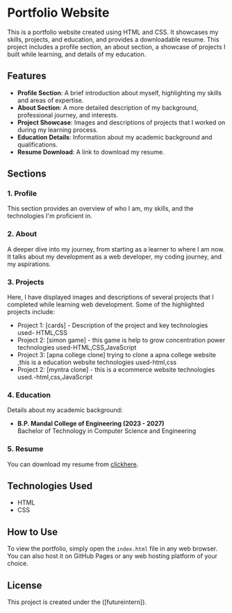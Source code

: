 # Portfolio Website

This is a portfolio website created using HTML and CSS. It showcases my skills, projects, and education, and provides a downloadable resume. This project includes a profile section, an about section, a showcase of projects I built while learning, and details of my education.

## Features

- **Profile Section**: A brief introduction about myself, highlighting my skills and areas of expertise.
- **About Section**: A more detailed description of my background, professional journey, and interests.
- **Project Showcase**: Images and descriptions of projects that I worked on during my learning process.
- **Education Details**: Information about my academic background and qualifications.
- **Resume Download**: A link to download my resume.

## Sections

### 1. Profile
This section provides an overview of who I am, my skills, and the technologies I'm proficient in.

### 2. About
A deeper dive into my journey, from starting as a learner to where I am now. It talks about my development as a web developer, my coding journey, and my aspirations.

### 3. Projects
Here, I have displayed images and descriptions of several projects that I completed while learning web development. Some of the highlighted projects include:

- Project 1: [cards] - Description of the project and key technologies used- HTML,CSS
- Project 2: [simon game] - this game is help to grow concentration power technologies used-HTML,CSS,JavaScript 
- Project 3: [apna college clone] trying to clone a apna college website ,this is a education website  technologies used-html,css
- Project 2: [myntra clone] - this is a ecommerce website technologies used.-html,css,JavaScript 

### 4. Education
Details about my academic background:
- **B.P. Mandal College of Engineering (2023 - 2027)**  
  Bachelor of Technology in Computer Science and Engineering

### 5. Resume
You can download my resume from [clickhere](file:///C:/Users/rajni/Downloads/Rajnish's%20Resume%20main%20(1).pdf).

## Technologies Used
- HTML
- CSS

## How to Use
To view the portfolio, simply open the `index.html` file in any web browser. You can also host it on GitHub Pages or any web hosting platform of your choice.

## License
This project is created  under the ([futureintern]).

